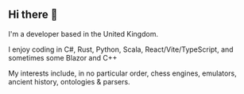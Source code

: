 ## Hi there 👋

I'm a developer based in the United Kingdom.

I enjoy coding in C#, Rust, Python, Scala, React/Vite/TypeScript, and sometimes some Blazor and C++

My interests include, in no particular order, chess engines, emulators, ancient history, ontologies & parsers.

<!--
**stephendrew/stephendrew** is a ✨ _special_ ✨ repository because its `README.md` (this file) appears on your GitHub profile.

Here are some ideas to get you started:

- 🔭 I’m currently working on ...
- 🌱 I’m currently learning ...
- 👯 I’m looking to collaborate on ...
- 🤔 I’m looking for help with ...
- 💬 Ask me about ...
- 📫 How to reach me: ...
- 😄 Pronouns: ...
- ⚡ Fun fact: ...
-->
